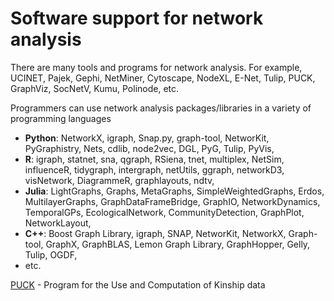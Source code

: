 # Software support for network analysis


There are many tools and programs for network analysis. For example, UCINET, Pajek, Gephi, NetMiner, Cytoscape, NodeXL, E-Net, Tulip, PUCK, GraphViz, SocNetV, Kumu, Polinode, etc.

Programmers can use network analysis packages/libraries in a variety of programming languages 

- **Python**: NetworkX, igraph, Snap.py, graph-tool, NetworKit, PyGraphistry, Nets, cdlib, node2vec, DGL, PyG, Tulip, PyVis,
- **R**: igraph, statnet, sna, qgraph, RSiena, tnet, multiplex, NetSim, influenceR, tidygraph, intergraph, netUtils, ggraph, networkD3, visNetwork, DiagrammeR, graphlayouts, ndtv,
- **Julia**: LightGraphs, Graphs, MetaGraphs, SimpleWeightedGraphs, Erdos, MultilayerGraphs, GraphDataFrameBridge, GraphIO, NetworkDynamics, TemporalGPs, EcologicalNetwork, CommunityDetection, GraphPlot, NetworkLayout,
- **C++**: Boost Graph Library, igraph, SNAP, NetworKit, NetworkX, Graph-tool, GraphX, GraphBLAS, Lemon Graph Library, GraphHopper, Gelly, Tulip, OGDF,
- etc.


[PUCK](https://kintip.net/) - Program for the Use and Computation of Kinship data
